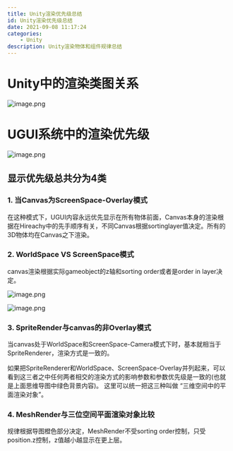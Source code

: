 ```yaml
---
title: Unity渲染优先级总结
id: Unity渲染优先级总结
date: 2021-09-08 11:17:24
categories:
    - Unity
description: Unity渲染物体和组件规律总结
---
```

# Unity中的渲染类图关系

![image.png](https://p9-juejin.byteimg.com/tos-cn-i-k3u1fbpfcp/a8efd1550c7d4f1b8a852bf088996237~tplv-k3u1fbpfcp-watermark.image)

# UGUI系统中的渲染优先级
![image.png](https://p6-juejin.byteimg.com/tos-cn-i-k3u1fbpfcp/2e3f2635f85840aba7d16cd345fc3b54~tplv-k3u1fbpfcp-watermark.image)

## 显示优先级总共分为4类
### 1. 当Canvas为ScreenSpace-Overlay模式
在这种模式下，UGUI内容永远优先显示在所有物体前面，Canvas本身的渲染根据在Hireachy中的先手顺序有关，不同Canvas根据sortinglayer值决定。所有的3D物体均在Canvas之下渲染。

### 2. WorldSpace VS ScreenSpace模式
canvas渲染根据实际gameobject的z轴和sorting order或者是order in layer决定。

![image.png](https://p6-juejin.byteimg.com/tos-cn-i-k3u1fbpfcp/d6d0fe7c0dcb49eab89e84a99f866d92~tplv-k3u1fbpfcp-watermark.image)

![image.png](https://p1-juejin.byteimg.com/tos-cn-i-k3u1fbpfcp/6265c40808bb4702bc6f78f012ea4b45~tplv-k3u1fbpfcp-watermark.image)
### 3. SpriteRender与canvas的非Overlay模式
当canvas处于WorldSpace和ScreenSpace-Camera模式下时，基本就相当于SpriteRenderer，渲染方式是一致的。

如果把SpriteRenderer和WorldSpace、ScreenSpace-Overlay并列起来，可以看到这三者之中任何两者相交的渲染方式的影响参数和参数优先级是一致的(也就是上面思维导图中绿色背景内容)。
这里可以统一把这三种叫做 “三维空间中的平面渲染对象”。
### 4. MeshRender与三位空间平面渲染对象比较
规律根据导图橙色部分决定，MeshRender不受sorting order控制，只受position.z控制，z值越小越显示在更上层。